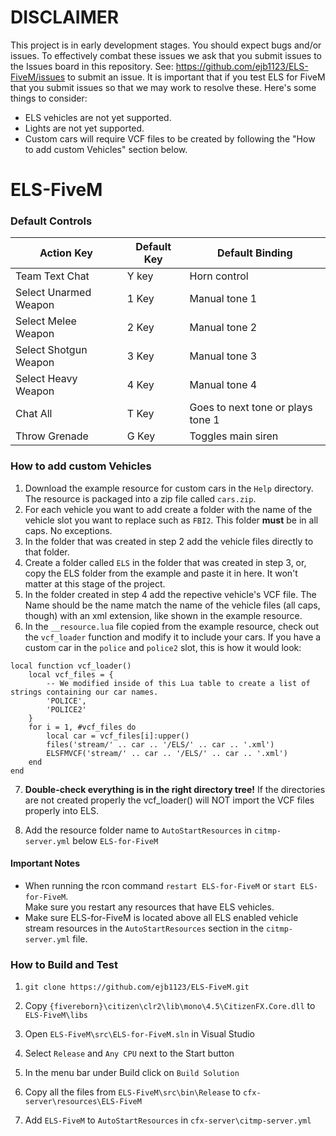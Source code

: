 # DISCLAIMER  
This project is in early development stages. You should expect bugs and/or issues. To effectively combat these issues we ask that you submit issues to the Issues board in this repository. See: https://github.com/ejb1123/ELS-FiveM/issues to submit an issue. It is important that if you test ELS for FiveM that you submit issues so that we may work to resolve these. Here's some things to consider:

- ELS vehicles are not yet supported.
- Lights are not yet supported.
- Custom cars will require VCF files to be created by following the "How to add custom Vehicles" section below.

# ELS-FiveM

### Default Controls

|Action Key|Default Key|Default Binding
|---|---|---|
|Team Text Chat | Y key | Horn control|
|Select Unarmed Weapon | 1 Key | Manual tone 1
|Select Melee Weapon | 2 Key | Manual tone 2|
|Select Shotgun Weapon | 3 Key | Manual tone 3|
|Select Heavy Weapon | 4 Key | Manual tone 4|
|Chat All| T Key|Goes to next tone or plays tone 1|
|Throw Grenade| G Key|Toggles main siren|

### How to add custom Vehicles

1. Download the example resource for custom cars in the `Help` directory. The resource is packaged into a zip file called `cars.zip`.
2. For each vehicle you want to add create a folder with the name of the vehicle slot you want to replace such as `FBI2`. This folder **must** be in all caps. No exceptions.
3. In the folder that was created in step 2 add the vehicle files directly to that folder.
4. Create a folder called `ELS` in the folder that was created in step 3, or, copy the ELS folder from the example and paste it in here. It won't matter at this stage of the project.
5. In the folder created in step 4 add the repective vehicle's VCF file. The Name should be the name match the name of the vehicle files (all caps, though) with an xml extension, like shown in the example resource.
6. In the `__resource.lua` file copied from the example resource, check out the `vcf_loader` function and modify it to include your cars. If you have a custom car in the `police` and `police2` slot, this is how it would look:

```
local function vcf_loader()
	local vcf_files = {
		-- We modified inside of this Lua table to create a list of strings containing our car names.
		'POLICE',
		'POLICE2'
	}
	for i = 1, #vcf_files do
		local car = vcf_files[i]:upper()
		files('stream/' .. car .. '/ELS/' .. car .. '.xml')
		ELSFMVCF('stream/' .. car .. '/ELS/' .. car .. '.xml')
	end
end
```

7. **Double-check everything is in the right directory tree!** If the directories are not created properly the vcf_loader() will NOT import the VCF files properly into ELS.

9. Add the resource folder name to `AutoStartResources` in `citmp-server.yml` below `ELS-for-FiveM`
#### Important Notes

- When running the rcon command `restart ELS-for-FiveM` or `start ELS-for-FiveM`.  
Make sure you restart any resources that have ELS vehicles.
- Make sure ELS-for-FiveM is located above all ELS enabled vehicle stream resources in the `AutoStartResources` section in the `citmp-server.yml` file.

### How to Build and Test

1. `git clone https://github.com/ejb1123/ELS-FiveM.git`

2. Copy `{fivereborn}\citizen\clr2\lib\mono\4.5\CitizenFX.Core.dll` to `ELS-FiveM\libs`

3. Open `ELS-FiveM\src\ELS-for-FiveM.sln` in Visual Studio

4. Select `Release` and `Any CPU`  next to the Start button

5. In the menu bar under Build click on `Build Solution`

6. Copy all the files from `ELS-FiveM\src\bin\Release` to `cfx-server\resources\ELS-FiveM`

7. Add `ELS-FiveM` to `AutoStartResources` in `cfx-server\citmp-server.yml`
